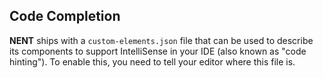 ## Code Completion

**NENT** ships with a `custom-elements.json` file that can be used to describe its components to support IntelliSense in your IDE (also known as "code hinting"). To enable this, you need to tell your editor where this file is.